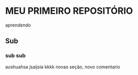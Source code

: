 # MEU PRIMEIRO REPOSITÓRIO

aprendendo 

## Sub 

### sub sub 

aushuahsa
jsaijsia 
kkkk
novas seção, novo comentario
